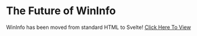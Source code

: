 # The Future of WinInfo
WinInfo has been moved from standard HTML to Svelte!
[Click Here To View](https://wininfo.vercel.app)
